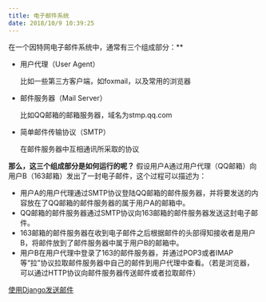 ```yaml
---
title: 电子邮件系统
date: 2018/10/9 10:39:25
---
```




在一个因特网电子邮件系统中，通常有三个组成部分：**

- 用户代理（User Agent） 

  比如一些第三方客户端，如foxmail，以及常用的浏览器 

- 邮件服务器（Mail Server） 

  比如QQ邮箱的邮箱服务器，域名为stmp.qq.com 

- 简单邮件传输协议（SMTP） 

  在邮件服务器中互相通讯所采取的协议



**那么，这三个组成部分是如何运行的呢？**
 假设用户A通过用户代理（QQ邮箱）向用户B（163邮箱）发出了一封电子邮件，这个过程可以描述为：

- 用户A的用户代理通过SMTP协议登陆QQ邮箱的邮件服务器，并将要发送的内容放在了QQ邮箱的邮件服务器的属于用户A的邮箱中。
- QQ邮箱的邮件服务器通过SMTP协议向163邮箱的邮件服务器发送这封电子邮件。
- 163邮箱的邮件服务器在收到电子邮件之后根据邮件的头部得知接收者是用户B，将邮件放到了邮件服务器中属于用户B的邮箱中。
- 用户B在用户代理中登录了163的邮件服务器，并通过POP3或者IMAP等“拉”协议拉取邮件服务器中自己的邮件到用户代理中查看。（若是浏览器，可以通过HTTP协议向邮件服务器传送邮件或者拉取邮件）

[使用Django发送邮件](https://blog.csdn.net/laughing2333/article/details/52945425)

